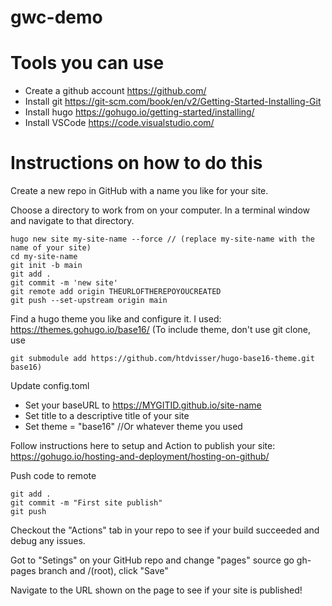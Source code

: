 # gwc-demo

# Tools you can use
- Create a github account https://github.com/
- Install git https://git-scm.com/book/en/v2/Getting-Started-Installing-Git
- Install hugo https://gohugo.io/getting-started/installing/
- Install VSCode https://code.visualstudio.com/

# Instructions on how to do this
Create a new repo in GitHub with a name you like for your site. 

Choose a directory to work from on your computer.
In a terminal window and navigate to that directory.
```
hugo new site my-site-name --force // (replace my-site-name with the name of your site)
cd my-site-name
git init -b main
git add .
git commit -m 'new site'
git remote add origin THEURLOFTHEREPOYOUCREATED
git push --set-upstream origin main
```

Find a hugo theme you like and configure it. I used: https://themes.gohugo.io/base16/ 
(To include theme, don't use git clone, use 
```
git submodule add https://github.com/htdvisser/hugo-base16-theme.git base16)
```

Update config.toml
- Set your baseURL to https://MYGITID.github.io/site-name
- Set title to a descriptive title of your site
- Set theme = "base16" //Or whatever theme you used

Follow instructions here to setup and Action to publish your site:
https://gohugo.io/hosting-and-deployment/hosting-on-github/

Push code to remote
```
git add .
git commit -m "First site publish"
git push
```

Checkout the "Actions" tab in your repo to see if your build succeeded and debug any issues.

Got to "Setings" on your GitHub repo and change "pages" source go gh-pages branch and /(root), click "Save"

Navigate to the URL shown on the page to see if your site is published!

